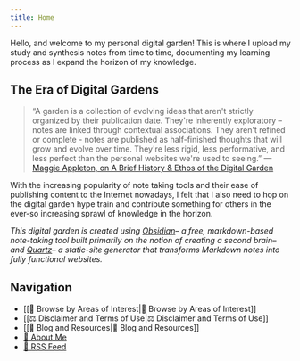 ```yaml
---
title: Home
---
```


Hello, and welcome to my personal digital garden! This is where I upload my study and synthesis notes from time to time, documenting my learning process as I expand the horizon of my knowledge.

## The Era of Digital Gardens

> “A garden is a collection of evolving ideas that aren't strictly organized by their publication date. They're inherently exploratory – notes are linked through contextual associations. They aren't refined or complete - notes are published as half-finished thoughts that will grow and evolve over time. They're less rigid, less performative, and less perfect than the personal websites we're used to seeing.” —[Maggie Appleton, on A Brief History & Ethos of the Digital Garden](https://maggieappleton.com/garden-history)

With the increasing popularity of note taking tools and their ease of publishing content to the Internet nowadays, I felt that I also need to hop on the digital garden hype train and contribute something for others in the ever-so increasing sprawl of knowledge in the horizon.

*This digital garden is created using [Obsidian](https://obsidian.md)– a free, markdown-based note-taking tool built primarily on the notion of creating a second brain– and [Quartz](https://github.com/jackyzha0/quartz)– a static-site generator that transforms Markdown notes into fully functional websites.*
## Navigation
- [[🔎 Browse by Areas of Interest|🔎 Browse by Areas of Interest]]
- [[⚖️ Disclaimer and Terms of Use|⚖️ Disclaimer and Terms of Use]]
- [[📄 Blog and Resources|📄 Blog and Resources]]
- [🤵 About Me](https://rphl-a.github.io/)
- [🔶 RSS Feed](https://rphl-a.github.io/linkednotes/index.xml)

